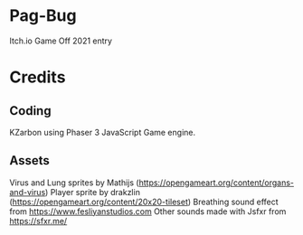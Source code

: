 # Pag-Bug
Itch.io Game Off 2021 entry

# Credits

## Coding

KZarbon using Phaser 3 JavaScript Game engine.

## Assets

Virus and Lung sprites by Mathijs (https://opengameart.org/content/organs-and-virus)
Player sprite by drakzlin (https://opengameart.org/content/20x20-tileset)
Breathing sound effect from https://www.fesliyanstudios.com
Other sounds made with Jsfxr from https://sfxr.me/

